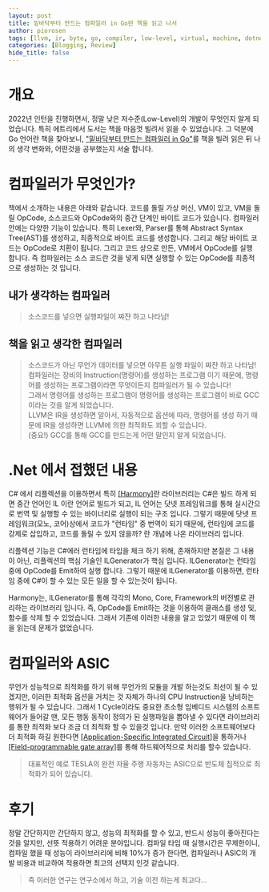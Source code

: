 ```yaml
---
layout: post
title: 밑바닥부터 만드는 컴파일러 in Go란 책을 읽고 나서
author: piorosen
tags: [llvm, ir, byte, go, compiler, low-level, virtual, machine, dotnet, harmony, asic]
categories: [Blogging, Review]
hide_title: false
---
```


# 개요
2022년 인턴을 진행하면서, 정말 낮은 저수준(Low-Level)의 개발이 무엇인지 알게 되었습니다. 특히 에트리에서 도서는 책을 마음껏 빌려서 읽을 수 있었습니다. 그 덕분에 Go 언어란 책을 찾아보니, ["밑바닥부터 만드는 컴파일러 in Go"](https://book.interpark.com/product/BookDisplay.do?_method=detail&sc.prdNo=352904104&gclid=CjwKCAjwo_KXBhAaEiwA2RZ8hG6nTTyrJ-V76x5WL893WWJYCBqHKF1_6awwj5RjXVYPv3BWpmPtyxoCWqMQAvD_BwE)를 책을 빌려 읽은 뒤 나의 생각 변화와, 어떤것을 공부했는지 서술 합니다.

# 컴파일러가 무엇인가?

책에서 소개하는 내용은 아래와 같습니다. 코드를 돌릴 가상 머신, VM이 있고, VM을 돌릴 OpCode, 소스코드와 OpCode와의 중간 단계인 바이트 코드가 있습니다. 컴파일러 안에는 다양한 기능이 있습니다. 특히 Lexer와, Parser를 통해 Abstract Syntax Tree(AST)를 생성하고, 최종적으로 바이트 코드를 생성합니다. 그리고 해당 바이트 코드는 OpCode로 치환이 됩니다. 그리고 코드 상으로 만든, VM에서 OpCode를 실행 합니다. 즉 컴파일러는 소스 코드란 것을 넣게 되면 실행할 수 있는 OpCode를 최종적으로 생성하는 것 입니다.

## 내가 생각하는 컴파일러

> 소스코드를 넣으면 실행파일이 쨔쟌 하고 나타남!<br>

## 책을 읽고 생각한 컴파일러

> 소스코드가 아닌 무언가 데이터를 넣으면 아무튼 실행 파일이 쨔쟌 하고 나타남!<br>
> 컴파일러는 장비의 Instruction(명령어)를 생성하는 프로그램 이기 때문에, 명령어를 생성하는 프로그램이라면 무엇이든지 컴파일러가 될 수 있습니다!<br>
> 그래서 명령어를 생성하는 프로그램이 명령어를 생성하는 프로그램이 바로 GCC 이라는 것을 알게 되었습니다.<br>
> LLVM은 IR을 생성하면 알아서, 자동적으로 옵션에 따라, 명령어를 생성 하기 때문에 IR을 생성하면 LLVM에 의한 최적화도 꾀할 수 있습니다.<br>
> (중요!) GCC를 통해 GCC를 만드는게 어떤 말인지 알게 되었습니다.<br>

# .Net 에서 접했던 내용

C# 에서 리플렉션을 이용하면서 특히 [[Harmony]](https://github.com/pardeike/Harmony)란 라이브러리는 C#은 빌드 하게 되면 중간 언어인 IL 이란 언어로 빌드가 되고, IL 언어는 닷넷 프레임워크를 통해 실시간으로 번역 및 실행할 수 있는 바이너리로 실행이 되는 구조 입니다. 그렇기 때문에 닷넷 프레임워크(모노, 코어)상에서 코드가 "런타임" 중 번역이 되기 때문에, 런타임에 코드를 강제로 삽입하고, 코드를 돌릴 수 있지 않을까? 란 개념에 나온 라이브러리 입니다. <br>

리플렉션 기능은 C#에러 런타임에 타입을 체크 하기 위해, 존재하지만 본질은 그 내용이 아닌, 리플렉션의 핵심 기술인 ILGenerator가 핵심 입니다. ILGenerator는 런타임 중에 OpCode를 Emit하여 실행 합니다. 그렇기 때문에 ILGenerator를 이용하면, 런타임 중에 C#이 할 수 있는 모든 일을 할 수 있는것이 됩니다.<br>

Harmony는, ILGenerator를 통해 각각의 Mono, Core, Framework의 버전별로 관리하는 라이브러리 입니다. 즉, OpCode를 Emit하는 것을 이용하여 클래스를 생성 및, 함수를 삭제 할 수 있었습니다. 그래서 기존에 이러한 내용을 알고 있었기 때문에 이 책을 읽는데 문제가 없었습니다.

# 컴파일러와 ASIC

무언가 성능적으로 최적화를 하기 위해 무언가의 모듈을 개발 하는것도 최선이 될 수 있겠지만, 이러한 최적화 옵션을 거치는 것 자체가 하나의 CPU Instruction을 낭비하는 행위가 될 수 있습니다. 그래서 1 Cycle이라도 중요한 초소형 임베디드 시스템의 소프트웨어가 들어갈 땐, 모든 행동 동작이 정의가 된 실행파일을 뽑아낼 수 있다면 라이브러리를 통한 최적화 보다 조금 더 최적화 할 수 있을것 입니다. 만약 이러한 소프트웨어보다 더 최적화 하길 원한다면 [[Application-Specific Integrated Circuit]](https://en.wikipedia.org/wiki/Application-specific_integrated_circuit)을 통하거나 [[Field-programmable gate array]](https://en.wikipedia.org/wiki/Field-programmable_gate_array)를 통해 하드웨어적으로 처리를 할수 있습니다.

> 대표적인 예로 TESLA의 완전 자율 주행 자동차는 ASIC으로 반도체 칩적으로 최적화가 되어 있습니다.

# 후기

정말 간단하지만 간단하지 않고, 성능의 최적화를 할 수 있고, 반드시 성능이 좋아진다는것을 알지만, 선뜻 적용하기 어려운 분야입니다. 컴파일 타임 때 실행시간은 무제한이니, 컴파일 했을 때 성능이 라이브러리에 비해 10%가 증가 한다면, 컴파일러나 ASIC의 개발 비용과 비교하여 적용하면 최고의 선택지 인것 같습니다.

> 즉 이러한 연구는 연구소에서 하고, 기술 이전 하는게 최고다...
